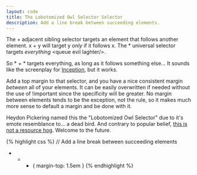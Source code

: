 ```yaml
---
layout: code
title: The Lobotomized Owl Selector Selector
description: Add a line break between succeeding elements.
---
```


The + adjacent sibling selector targets an element that follows another element. x + y will target y _only_ if it follows x. The * universal selector targets _everything_ &lt;queue evil laghter/&gt;.

So * + * targets everything, as long as it follows something else... It sounds like the screenplay for [Inception](http://www.imdb.com/title/tt1375666/), but it works.

Add a top margin to that selector, and you have a nice consistent margin *between* all of your elements. It can be easily overwritten if needed without the use of !important since the specificity will be greater. No margin between elements tends to be the exception, not the rule, so it makes much more sense to default a margin and be done with it.

Heydon Pickering named this the "Lobotomized Owl Selector" due to it's emote resemblance to... a dead bird. And contrary to popular belief, [this is not a resource hog](http://alistapart.com/article/axiomatic-css-and-lobotomized-owls "A List Apart - Axiomatic CSS and Lobotomized Owls"). Welcome to the future.

{% highlight css %}
// Add a line break between succeeding elements
* + * { margin-top: 1.5em }
{% endhighlight %}
